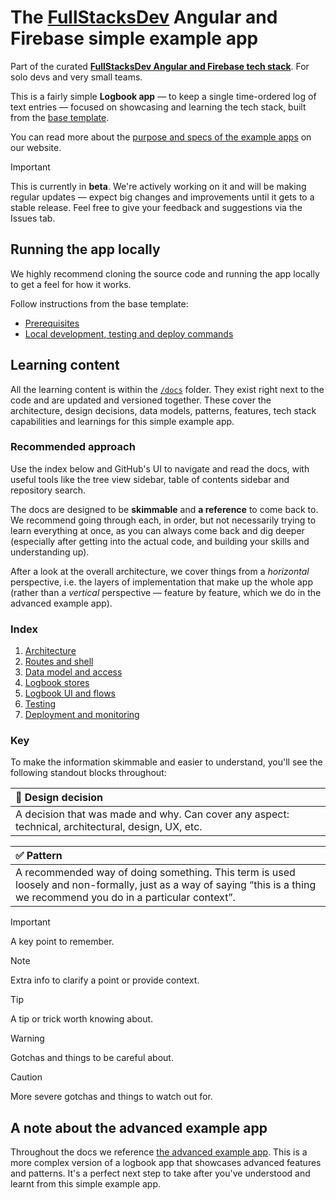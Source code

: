 # The [FullStacksDev](https://fullstacks.dev) Angular and Firebase simple example app

Part of the curated [**FullStacksDev Angular and Firebase tech stack**](https://fullstacks.dev/#angular-and-firebase). For solo devs and very small teams.

This is a fairly simple **Logbook app** — to keep a single time-ordered log of text entries — focused on showcasing and learning the tech stack, built from the [base template](https://github.com/FullStacksDev/angular-and-firebase-template).

You can read more about the [purpose and specs of the example apps](https://fullstacks.dev/example-apps) on our website.

> [!IMPORTANT]
>
> This is currently in **beta**. We're actively working on it and will be making regular updates — expect big changes and improvements until it gets to a stable release. Feel free to give your feedback and suggestions via the Issues tab.

## Running the app locally

We highly recommend cloning the source code and running the app locally to get a feel for how it works.

Follow instructions from the base template:

- [Prerequisites](https://github.com/FullStacksDev/angular-and-firebase-template/blob/main/README.md#prerequisites)
- [Local development, testing and deploy commands](https://github.com/FullStacksDev/angular-and-firebase-template/blob/main/README.md#local-development-testing-and-deploy-commands)

## Learning content

All the learning content is within the [`/docs`](./docs) folder. They exist right next to the code and are updated and versioned together. These cover the architecture, design decisions, data models, patterns, features, tech stack capabilities and learnings for this simple example app.

### Recommended approach

Use the index below and GitHub's UI to navigate and read the docs, with useful tools like the tree view sidebar, table of contents sidebar and repository search.

The docs are designed to be **skimmable** and **a reference** to come back to. We recommend going through each, in order, but not necessarily trying to learn everything at once, as you can always come back and dig deeper (especially after getting into the actual code, and building your skills and understanding up).

After a look at the overall architecture, we cover things from a _horizontal_ perspective, i.e. the layers of implementation that make up the whole app (rather than a _vertical_ perspective — feature by feature, which we do in the advanced example app).

### Index

1. [Architecture](./docs/1.architecture.md)
1. [Routes and shell](./docs/2.routes-and-shell.md)
1. [Data model and access](./docs/3.data-model-and-access.md)
1. [Logbook stores](./docs/4.logbook-stores.md)
1. [Logbook UI and flows](./docs/5.logbook-ui-and-flows.md)
1. [Testing](./docs/6.testing.md)
1. [Deployment and monitoring](./docs/7.deployment-and-monitoring.md)

### Key

To make the information skimmable and easier to understand, you'll see the following standout blocks throughout:

| **:brain: Design decision** |
| :-- |
| A decision that was made and why. Can cover any aspect: technical, architectural, design, UX, etc. |

| **:white_check_mark: Pattern** |
| :-- |
| A recommended way of doing something. This term is used loosely and non-formally, just as a way of saying “this is a thing we recommend you do in a particular context”. |

> [!IMPORTANT]
>
> A key point to remember.

> [!NOTE]
>
> Extra info to clarify a point or provide context.

> [!TIP]
>
> A tip or trick worth knowing about.

> [!WARNING]
>
> Gotchas and things to be careful about.

> [!CAUTION]
>
> More severe gotchas and things to watch out for.

## A note about the advanced example app

Throughout the docs we reference [the advanced example app](https://github.com/FullStacksDev/angular-and-firebase-advanced-example-app). This is a more complex version of a logbook app that showcases advanced features and patterns. It's a perfect next step to take after you've understood and learnt from this simple example app.

